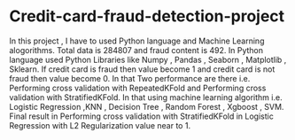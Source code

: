 # Credit-card-fraud-detection-project
In this project , I have to used Python language and Machine Learning alogorithms. Total data is 284807 and fraud content is 492. In Python language used Python Libraries like Numpy , Pandas , Seaborn , Matplotlib , Sklearn. If credit card is fraud then value become 1 and credit card is not fraud then value become 0. In that Two performance are there i.e. Performing cross validation with RepeatedKFold and Performing cross validation with StratifiedKFold. In that using machine learning algorithm i.e. Logistic Regression ,KNN , Decision Tree , Random Forest , Xgboost , SVM. Final result in Performing cross validation with StratifiedKFold in Logistic Regression with L2 Regularization value near to 1.

